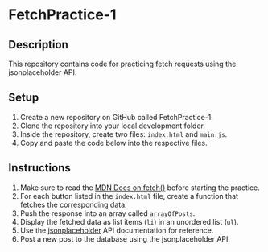 # FetchPractice-1

## Description
This repository contains code for practicing fetch requests using the jsonplaceholder API.

## Setup
1. Create a new repository on GitHub called FetchPractice-1.
2. Clone the repository into your local development folder.
3. Inside the repository, create two files: `index.html` and `main.js`.
4. Copy and paste the code below into the respective files.

## Instructions
1. Make sure to read the [MDN Docs on fetch()](https://developer.mozilla.org/en-US/docs/Web/API/Fetch_API) before starting the practice.
2. For each button listed in the `index.html` file, create a function that fetches the corresponding data.
3. Push the response into an array called `arrayOfPosts`.
4. Display the fetched data as list items (`li`) in an unordered list (`ul`).
5. Use the [jsonplaceholder](https://jsonplaceholder.typicode.com/) API documentation for reference.
6. Post a new post to the database using the jsonplaceholder API.

